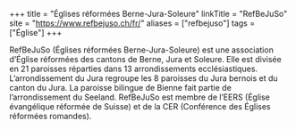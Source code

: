 +++
title = "Églises réformées Berne-Jura-Soleure"
linkTitle = "RefBeJuSo"
site = "https://www.refbejuso.ch/fr/"
aliases = ["refbejuso"]
tags = ["Église"]
+++

RefBeJuSo (Églises réformées Berne-Jura-Soleure) est une association d’Église réformées des cantons de Berne, Jura et Soleure. Elle est divisée en 21 paroisses réparties dans 13 arrondissements ecclésiastiques. L’arrondissement du Jura regroupe les 8 paroisses du Jura bernois et du canton du Jura. La paroisse bilingue de Bienne fait partie de l’arrondissement du Seeland. RefBeJuSo est membre de l’EERS (Église évangélique réformée de Suisse) et de la CER (Conférence des Églises réformées romandes).
